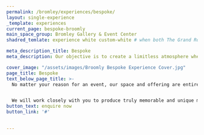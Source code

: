 ```yaml
---
permalink: /bromley/experiences/bespoke/
layout: single-experience
_template: experiences
current_page: bespoke-broomly
main_space_group: Bromley Gallery & Event Center
shadred_temlate: experience white custom-white # when both The Grand Room & Event Spaces have same template

meta_description_title: Bespoke
meta_description: Our objective is to create a limitless atmosphere where guest feel free to connect with each other

cover_image: "/assets/images/Broomly Bespoke Experience Cover.jpg"
page_title: Bespoke
text_below_page_title: >-
  No matter your reason for an event, our space and offering are entirely flexible. No matter your style, our approach is highly customised to suit your specific needs.


  We will work closely with you to produce truly memorable and unique moments that you and your guests won’t easily forget. Offering experiences from 2 up to 150 guests seated and up to 300 guests cocktail style, we invite you to contact us today to learn more.
button_text: enquire now
button_link: '#'

  
---
```




